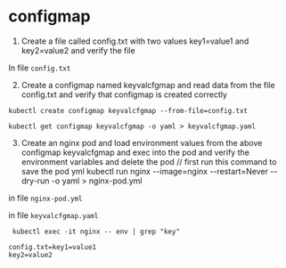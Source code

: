 # configmap


1. Create a file called config.txt with two values key1=value1 and key2=value2 and verify the file

In file `config.txt `

2. Create a configmap named keyvalcfgmap and read data from the file config.txt and verify that configmap is created correctly

`kubectl create configmap keyvalcfgmap --from-file=config.txt
`

`kubectl get configmap keyvalcfgmap -o yaml > keyvalcfgmap.yaml
`

3. Create an nginx pod and load environment values from the above configmap keyvalcfgmap and exec into the pod and verify the environment variables and delete the pod // first run this command to save the pod yml kubectl run nginx --image=nginx --restart=Never --dry-run -o yaml > nginx-pod.yml

in file `nginx-pod.yml`

in file `keyvalcfgmap.yaml`


     kubectl exec -it nginx -- env | grep "key"
    
    config.txt=key1=value1
    key2=value2
    


